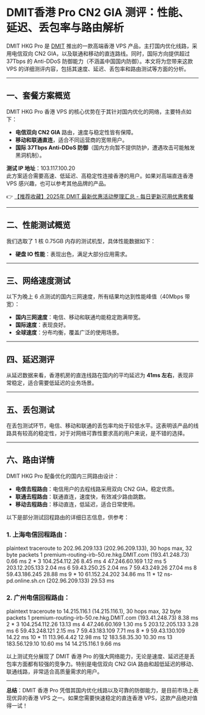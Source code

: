 # DMIT香港 Pro CN2 GIA 测评：性能、延迟、丢包率与路由解析

DMIT HKG Pro 是 [DMIT](https://bit.ly/dmit_coupon) 推出的一款高端香港 VPS 产品，主打国内优化线路，采用电信双向 CN2 GIA，以及联通和移动的直连路线。同时，国际方向提供超过 37Tbps 的 Anti-DDoS 防御能力（不涵盖中国国内防御）。本文将为您带来这款 VPS 的详细测评内容，包括其速度、延迟、丢包率和路由测试等方面的分析。

---

## 一、套餐方案概览

DMIT HKG Pro 香港 VPS 的核心优势在于其针对国内优化的网络，主要特点如下：

- **电信双向 CN2 GIA** 路由，速度与稳定性皆有保障。
- **移动和联通直连**，适合不同运营商的宽带用户。
- **国际 37Tbps Anti-DDoS 防御**（国内方向暂不提供防护，遭遇攻击可能触发黑洞机制）。

**测试 IP 地址**：103.117.100.20  
此方案适合需要高速、低延迟、高稳定性连接香港的用户。如果对高端直连香港 VPS 感兴趣，也可以参考其他品牌的产品。

👉 [【推荐收藏】2025年 DMIT 最新优惠活动整理汇总 - 每日更新可用优惠套餐](https://bit.ly/dmit_coupon)

---

## 二、性能测试概览

我们选取了 1 核 0.75GB 内存的测试机型，具体性能数据如下：

 - **硬盘 IO 性能**：表现出色，满足大部分应用需求。

---

## 三、网络速度测试

以下为晚上 6 点测试的国内三网速度，所有结果均达到性能峰值（40Mbps 带宽）：

- **国内三网速度**：电信、移动和联通均能稳定跑满带宽。
- **国际速度**：表现良好。
- **全球速度**：分布均衡，覆盖广泛的使用场景。

---

## 四、延迟测评

从延迟数据来看，香港机房的直连线路在国内的平均延迟为 **41ms 左右**，表现非常稳定，适合需要低延迟的业务场景。

---

## 五、丢包测试

在丢包测试环节，电信、移动和联通的丢包率均处于较低水平。这表明该产品的线路具有较高的稳定性，对于对网络可靠性要求高的用户来说，是不错的选择。

---

## 六、路由详情

DMIT HKG Pro 配备优化的国内三网路由设计：

- **电信去程路由**：电信用户的去程线路采用双向 CN2 GIA，稳定优质。
- **联通去程路由**：联通直连，速度快，有效减少路由跳数。
- **移动去程路由**：移动直连，低延迟，适合日常使用。

以下是部分测试回程路由的详细日志信息，供参考：

### 1. 上海电信回程路由：
plaintext
traceroute to 202.96.209.133 (202.96.209.133), 30 hops max, 32 byte packets
1 premium-routing-irb-50.re.hkg.DMIT.com (193.41.248.73) 0.66 ms
2 *
3 104.254.112.26 8.45 ms
4 47.246.60.169 1.12 ms
5 203.12.205.133 2.04 ms
6 59.43.250.25 2.04 ms
7 59.43.249.26 27.04 ms
8 59.43.186.245 28.88 ms
9 *
10 61.152.24.202 34.86 ms
11 *
12 ns-pd.online.sh.cn (202.96.209.133) 29.53 ms


### 2. 广州电信回程路由：
plaintext
traceroute to 14.215.116.1 (14.215.116.1), 30 hops max, 32 byte packets
1 premium-routing-irb-50.re.hkg.DMIT.com (193.41.248.73) 8.38 ms
2 *
3 104.254.112.26 13.13 ms
4 47.246.60.169 1.30 ms
5 203.12.205.133 3.28 ms
6 59.43.248.121 2.15 ms
7 59.43.183.109 7.71 ms
8 *
9 59.43.130.109 14.22 ms
10 *
11 113.96.4.42 12.98 ms
12 183.58.35.30 10.30 ms
13 183.56.129.10 10.60 ms
14 14.215.116.1 9.66 ms


以上测试充分展现了 DMIT 香港 Pro 的强大网络能力，无论是速度、延迟还是丢包率方面都有较强的竞争力。特别是电信双向 CN2 GIA 路由和超低延迟的移动、联通线路，非常适合高质量需求的用户。

---

**总结**：DMIT 香港 Pro 凭借其国内优化线路以及可靠的防御能力，是目前市场上表现优异的香港 VPS 之一。如果您需要快速稳定的直连香港 VPS，这款产品绝对值得一试！